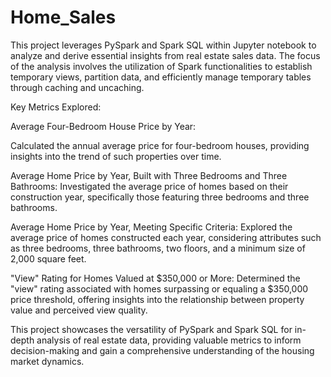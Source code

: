 # Home_Sales


This project leverages PySpark and Spark SQL within Jupyter notebook to analyze and derive essential insights from real estate sales data. The focus of the analysis involves the utilization of Spark functionalities to establish temporary views, partition data, and efficiently manage temporary tables through caching and uncaching.

Key Metrics Explored:

Average Four-Bedroom House Price by Year:


Calculated the annual average price for four-bedroom houses, providing insights into the trend of such properties over time.


Average Home Price by Year, Built with Three Bedrooms and Three Bathrooms:
Investigated the average price of homes based on their construction year, specifically those featuring three bedrooms and three bathrooms.


Average Home Price by Year, Meeting Specific Criteria:
Explored the average price of homes constructed each year, considering attributes such as three bedrooms, three bathrooms, two floors, and a minimum size of 2,000 square feet.


"View" Rating for Homes Valued at $350,000 or More:
Determined the "view" rating associated with homes surpassing or equaling a $350,000 price threshold, offering insights into the relationship between property value and perceived view quality.


This project showcases the versatility of PySpark and Spark SQL for in-depth analysis of real estate data, providing valuable metrics to inform decision-making and gain a comprehensive understanding of the housing market dynamics.
